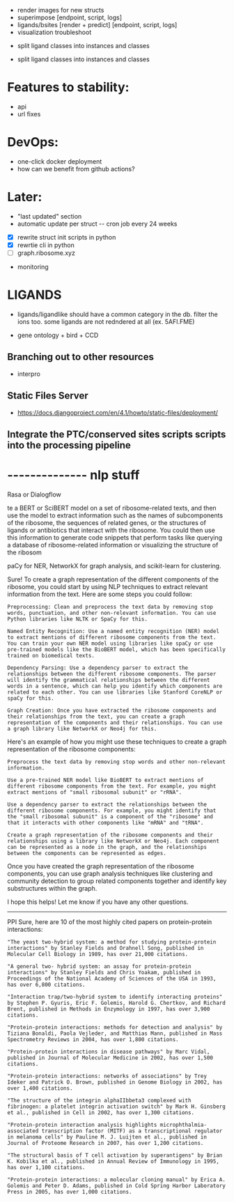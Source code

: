 
<!-- TODO: Migrations -->

- render images for new structs 
- superimpose [endpoint, script, logs]
- ligands/bsites [render + predict] [endpoint, script, logs]
- visualization troubleshoot

<!-- TODO: Next stage-->
- split ligand classes into instances and classes
<!-- TODO: Next stage-->
- split ligand classes into instances and classes


# Features to stability:

- api
- url fixes

# DevOps:

- one-click docker deployment 
- how can we benefit from github actions?

# Later:

- "last updated" section
- automatic update per struct -- cron job every 24 weeks

- [x] rewrite struct init scripts in python
- [x] rewrtie cli in python
- [ ] graph.ribosome.xyz
- monitoring

# LIGANDS

- ligands/ligandlike should have a common category in the db. filter the ions too. some ligands are not redndered at all (ex. 5AFI.FME)

- gene ontology + bird + CCD

## Branching out to other resources
- interpro

## Static Files Server
- https://docs.djangoproject.com/en/4.1/howto/static-files/deployment/


## Integrate the PTC/conserved sites scripts scripts into the processing pipeline



# -------------- nlp stuff


Rasa or Dialogflow

 te a BERT or SciBERT model on a set of ribosome-related texts, and then use the model to extract information such as the names of subcomponents of the ribosome, the sequences of related genes, or the structures of ligands or antibiotics that interact with the ribosome. You could then use this information to generate code snippets that perform tasks like querying a database of ribosome-related information or visualizing the structure of the ribosom

 paCy for NER, NetworkX for graph analysis, and scikit-learn for clustering.



 Sure! To create a graph representation of the different components of the ribosome, you could start by using NLP techniques to extract relevant information from the text. Here are some steps you could follow:

    Preprocessing: Clean and preprocess the text data by removing stop words, punctuation, and other non-relevant information. You can use Python libraries like NLTK or SpaCy for this.

    Named Entity Recognition: Use a named entity recognition (NER) model to extract mentions of different ribosome components from the text. You can train your own NER model using libraries like spaCy or use pre-trained models like the BioBERT model, which has been specifically trained on biomedical texts.

    Dependency Parsing: Use a dependency parser to extract the relationships between the different ribosome components. The parser will identify the grammatical relationships between the different words in a sentence, which can help you identify which components are related to each other. You can use libraries like Stanford CoreNLP or spaCy for this.

    Graph Creation: Once you have extracted the ribosome components and their relationships from the text, you can create a graph representation of the components and their relationships. You can use a graph library like NetworkX or Neo4j for this.

Here's an example of how you might use these techniques to create a graph representation of the ribosome components:

    Preprocess the text data by removing stop words and other non-relevant information.

    Use a pre-trained NER model like BioBERT to extract mentions of different ribosome components from the text. For example, you might extract mentions of "small ribosomal subunit" or "rRNA".

    Use a dependency parser to extract the relationships between the different ribosome components. For example, you might identify that the "small ribosomal subunit" is a component of the "ribosome" and that it interacts with other components like "mRNA" and "tRNA".

    Create a graph representation of the ribosome components and their relationships using a library like NetworkX or Neo4j. Each component can be represented as a node in the graph, and the relationships between the components can be represented as edges.

Once you have created the graph representation of the ribosome components, you can use graph analysis techniques like clustering and community detection to group related components together and identify key substructures within the graph.

I hope this helps! Let me know if you have any other questions.

------------------ 

PPI 
Sure, here are 10 of the most highly cited papers on protein-protein interactions:

    "The yeast two-hybrid system: a method for studying protein-protein interactions" by Stanley Fields and Orahnell Song, published in Molecular Cell Biology in 1989, has over 21,000 citations.

    "A general two- hybrid system: an assay for protein-protein interactions" by Stanley Fields and Chris Yoakam, published in Proceedings of the National Academy of Sciences of the USA in 1993, has over 6,800 citations.

    "Interaction trap/two-hybrid system to identify interacting proteins" by Stephen P. Gyuris, Eric F. Golemis, Harold G. Chertkov, and Richard Brent, published in Methods in Enzymology in 1997, has over 3,900 citations.

    "Protein-protein interactions: methods for detection and analysis" by Tiziana Bonaldi, Paola Vejleder, and Matthias Mann, published in Mass Spectrometry Reviews in 2004, has over 1,800 citations.

    "Protein-protein interactions in disease pathways" by Marc Vidal, published in Journal of Molecular Medicine in 2002, has over 1,500 citations.

    "Protein-protein interactions: networks of associations" by Trey Ideker and Patrick O. Brown, published in Genome Biology in 2002, has over 1,400 citations.

    "The structure of the integrin alphaIIbbeta3 complexed with fibrinogen: a platelet integrin activation switch" by Mark H. Ginsberg et al., published in Cell in 2002, has over 1,300 citations.

    "Protein-protein interaction analysis highlights microphthalmia-associated transcription factor (MITF) as a transcriptional regulator in melanoma cells" by Pauline M. J. Luijten et al., published in Journal of Proteome Research in 2007, has over 1,200 citations.

    "The structural basis of T cell activation by superantigens" by Brian K. Kobilka et al., published in Annual Review of Immunology in 1995, has over 1,100 citations.

    "Protein-protein interactions: a molecular cloning manual" by Erica A. Golemis and Peter D. Adams, published in Cold Spring Harbor Laboratory Press in 2005, has over 1,000 citations.

